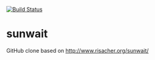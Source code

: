 [![Build Status](https://travis-ci.com/Shden/sunwait.svg?branch=master)](https://travis-ci.com/Shden/sunwait)

sunwait
=======

GitHub clone based on http://www.risacher.org/sunwait/

